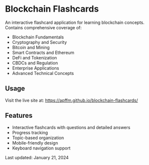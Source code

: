# Blockchain Flashcards

An interactive flashcard application for learning blockchain concepts. Contains comprehensive coverage of:
- Blockchain Fundamentals
- Cryptography and Security
- Bitcoin and Mining
- Smart Contracts and Ethereum
- DeFi and Tokenization
- CBDCs and Regulation
- Enterprise Applications
- Advanced Technical Concepts

## Usage
Visit the live site at: https://apffm.github.io/blockchain-flashcards/

## Features
- Interactive flashcards with questions and detailed answers
- Progress tracking
- Topic-based organization
- Mobile-friendly design
- Keyboard navigation support

Last updated: January 21, 2024 